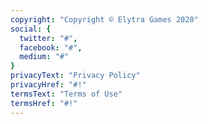 ```yaml
---
copyright: "Copyright © Elytra Games 2020"
social: {
  twitter: "#",
  facebook: "#",
  medium: "#"
}
privacyText: "Privacy Policy"
privacyHref: "#!"
termsText: "Terms of Use"
termsHref: "#!"
---
```

